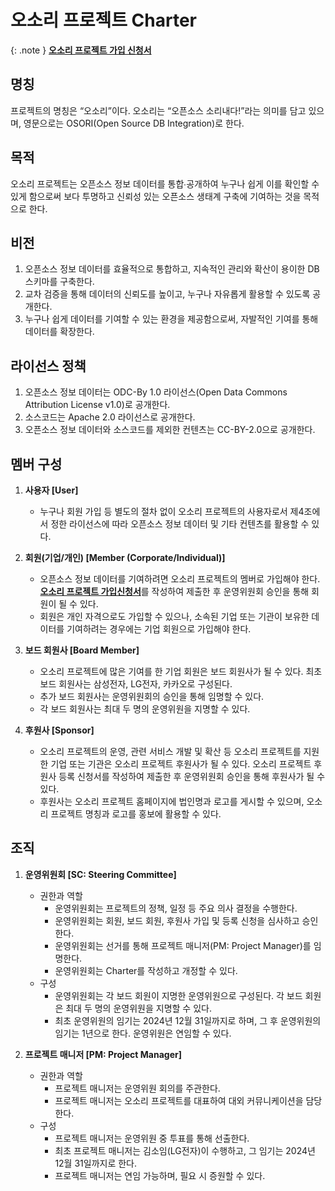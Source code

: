 # 오소리 프로젝트 Charter

{: .note }
[**오소리 프로젝트 가입 신청서**](https://www.notion.so/1c245a5d54c547ffaf4b1afb87c4e113?pvs=21)

## 명칭
프로젝트의 명칭은 “오소리”이다. 오소리는 “오픈소스 소리내다!”라는 의미를 담고 있으며, 영문으로는 OSORI(Open Source DB Integration)로 한다.

## 목적    
오소리 프로젝트는 오픈소스 정보 데이터를 통합∙공개하여 누구나 쉽게 이를 확인할 수 있게 함으로써 보다 투명하고 신뢰성 있는 오픈소스 생태계 구축에 기여하는 것을 목적으로 한다.

## 비전 
1. 오픈소스 정보 데이터를 효율적으로 통합하고, 지속적인 관리와 확산이 용이한 DB 스키마를 구축한다.
2. 교차 검증을 통해 데이터의 신뢰도를 높이고, 누구나 자유롭게 활용할 수 있도록 공개한다.
3. 누구나 쉽게 데이터를 기여할 수 있는 환경을 제공함으로써, 자발적인 기여를 통해 데이터를 확장한다.

## 라이선스 정책 
1. 오픈소스 정보 데이터는 ODC-By 1.0 라이선스(Open Data Commons Attribution License v1.0)로 공개한다. 
2. 소스코드는 Apache 2.0 라이선스로 공개한다. 
3. 오픈소스 정보 데이터와 소스코드를 제외한 컨텐츠는 CC-BY-2.0으로 공개한다.

## 멤버 구성 
1. **사용자 [User]**
   - 누구나 회원 가입 등 별도의 절차 없이 오소리 프로젝트의 사용자로서 제4조에서 정한 라이선스에 따라 오픈소스 정보 데이터 및 기타 컨텐츠를 활용할 수 있다.

2. **회원(기업/개인) [Member (Corporate/Individual)]**
   - 오픈소스 정보 데이터를 기여하려면 오소리 프로젝트의 멤버로 가입해야 한다. [**오소리 프로젝트 가입신청서**](https://www.notion.so/1c245a5d54c547ffaf4b1afb87c4e113?pvs=21)를 작성하여 제출한 후 운영위원회 승인을 통해 회원이 될 수 있다.
   - 회원은 개인 자격으로도 가입할 수 있으나, 소속된 기업 또는 기관이 보유한 데이터를 기여하려는 경우에는 기업 회원으로 가입해야 한다.

3. **보드 회원사 [Board Member]**
   - 오소리 프로젝트에 많은 기여를 한 기업 회원은 보드 회원사가 될 수 있다. 최초 보드 회원사는 삼성전자, LG전자, 카카오로 구성된다.
   - 추가 보드 회원사는 운영위원회의 승인을 통해 임명할 수 있다.
   - 각 보드 회원사는 최대 두 명의 운영위원을 지명할 수 있다.

4. **후원사 [Sponsor]**
   - 오소리 프로젝트의 운영, 관련 서비스 개발 및 확산 등 오소리 프로젝트를 지원한 기업 또는 기관은 오소리 프로젝트 후원사가 될 수 있다. 오소리 프로젝트 후원사 등록 신청서를 작성하여 제출한 후 운영위원회 승인을 통해 후원사가 될 수 있다.
   - 후원사는 오소리 프로젝트 홈페이지에 법인명과 로고를 게시할 수 있으며, 오소리 프로젝트 명칭과 로고를 홍보에 활용할 수 있다.

## 조직 
1. **운영위원회 [SC: Steering Committee]**
   - 권한과 역할
     - 운영위원회는 프로젝트의 정책, 일정 등 주요 의사 결정을 수행한다.
     - 운영위원회는 회원, 보드 회원, 후원사 가입 및 등록 신청을 심사하고 승인한다.
     - 운영위원회는 선거를 통해 프로젝트 매니저(PM: Project Manager)를 임명한다.
     - 운영위원회는 Charter를 작성하고 개정할 수 있다.
   - 구성
     - 운영위원회는 각 보드 회원이 지명한 운영위원으로 구성된다. 각 보드 회원은 최대 두 명의 운영위원을 지명할 수 있다.
     - 최초 운영위원의 임기는 2024년 12월 31일까지로 하며, 그 후 운영위원의 임기는 1년으로 한다. 운영위원은 연임할 수 있다.

2. **프로젝트 매니저 [PM: Project Manager]**
   - 권한과 역할
     - 프로젝트 매니저는 운영위원 회의를 주관한다.
     - 프로젝트 매니저는 오소리 프로젝트를 대표하여 대외 커뮤니케이션을 담당한다.
   - 구성
     - 프로젝트 매니저는 운영위원 중 투표를 통해 선출한다.
     - 최초 프로젝트 매니저는 김소임(LG전자)이 수행하고, 그 임기는 2024년 12월 31일까지로 한다.
     - 프로젝트 매니저는 연임 가능하며, 필요 시 증원할 수 있다.

